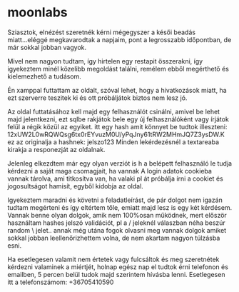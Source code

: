 # moonlabs
Sziasztok,
elnézést szeretnék kérni mégegyszer a késői beadás miatt...eléggé megkavarodtak a napjaim, pont a legrosszabb időpontban, de már sokkal jobban vagyok.

Mivel nem nagyon tudtam, így hirtelen egy restapit összerakni, így igyekeztem minél közelibb megoldást találni, remélem ebből megérthető és kielemezhető a tudásom.

Én xamppal futtattam az oldalt, szóval lehet, hogy a hivatkozások miatt, ha ezt szerverre teszitek ki és ott próbáljátok biztos nem lesz jó.

Az oldal futtatásához kell majd egy felhasználót csinálni, amivel be lehet majd jelentkezni, ezt sqlbe rakjátok bele egy új felhasználóként vagy írjátok felül a régik közül az egyiket.
itt egy hash amit könnyet be tudtok illeszteni: $12$xUW2L0wRQWQsg6tx0rEYvuzM0U/yPqJny61tRW2MHmJQ7Z3ysDW.K
ez az originalja a hashnek:  jelszo123
Minden lekérdezésnél a textareaba kirakja a responezját az oldalnak.

Jelenleg elkezdtem már egy olyan verziót is h a belépett felhasználó le tudja kérdezni a saját maga csomagjait, ha vannak
A login adatok cookieba vannak tárolva, ami titkosítva van, ha valaki pl át próbálja írni a cookiet és jogosultságot hamisít, egyből kidobja az oldal.

Igyekeztem maradni és követni a feladatleírást, de pár dolgot nem igazán tudtam megérteni és így eltértem tőle, emiatt majd lesz is egy két kérdésem.
Vannak benne olyan dolgok, amik nem 100%osan működnek, mert először használtam hashes jelszó validációt, pl a / jeleknél válaszban néha beszúr random \ jelet.. annak még utána fogok olvasni
meg vannak dolgok amiket sokkal jobban leellenőrizhettem volna, de nem akartam nagyon túlzásba esni.

Ha esetlegesen valamit nem értetek vagy fulcsáltok és meg szeretnétek kérdezni valaminek a miértjét, holnap egész nap el tudtok érni telefonon és emailben, 5 percen belül tudok majd szerintem hívásba lenni.
Esetlegesen itt a telefonszámom: +36705410590
